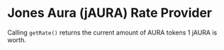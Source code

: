 # Jones Aura (jAURA) Rate Provider

Calling `getRate()` returns the current amount of AURA tokens 1 jAURA is worth.
